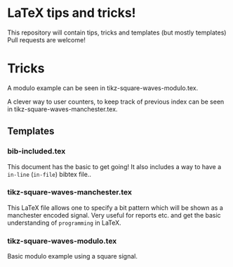 # LaTeX tips and tricks!
This repository will contain tips, tricks and templates (but mostly templates)
Pull requests are welcome!

# Tricks
A modulo example can be seen in tikz-square-waves-modulo.tex.

A clever way to user counters, to keep track of previous index can be seen in tikz-square-waves-manchester.tex.

## Templates
### bib-included.tex 
This document has the basic to get going!
It also includes a way to have a `in-line` (`in-file`) bibtex file..

### tikz-square-waves-manchester.tex
This LaTeX file allows one to specify a bit pattern which will be shown as
a manchester encoded signal. 
Very useful for reports etc. and get the basic understanding of
`programming` in LaTeX.

### tikz-square-waves-modulo.tex
Basic modulo example using a square signal.
